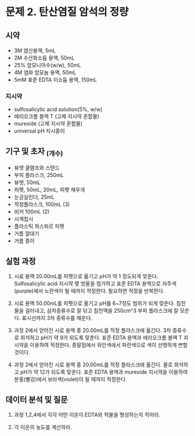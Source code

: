 # 문제 2. 탄산염질 암석의 정량
## 시약
+	3M 염산용액, 5mL
+	2M 수산화소듐 용액, 50mL
+	25% 암모니아수(w/w), 50mL
+	4M 염화 암모늄 용액, 50mL
+	5mM 표준 EDTA 이쇼듐 용액, 150mL
### 지시약 
+ sulfosalicylic acid solution(5%, w/w)
+ 에리오크롬 블랙 T (고체 지시약 혼합물)
+ murexide (고체 지시약 혼합물)
+ universal pH 지시종이

## 기구 및 초자 <sub>(개수)</sub>
+	뷰렛 클램프와 스탠드
+	부피 플라스크, 250mL 
+	뷰렛, 50mL
+	피펫, 50mL, 20mL, 피펫 채우개
+	눈금실린더, 25mL
+	적정플라스크, 100mL (3)
+	비커 100mL (2)
+	시계접시
+	플라스틱 파스퇴르 피펫
+	거름 깔대기
+	거름 종이

## 실험 과정
1. 시료 용액 20.00mL를 피펫으로 옮기고 pH가 약 1 정도되게 맞춘다. Sulfosalicylic acid 지시약 몇 방울을 첨가하고 표준 EDTA 용액으로 자주색(purple)에서 노란색이 될 때까지 적정한다. 필요하면 적정을 반복한다.

2. 시료 용액 50.00mL를 피펫으로 옮기고 pH를 6~7정도 범위가 되게 맞춘다. 침전물을 걸러내고, 삼차증류수로 잘 닦고 침전액을 250cm^3 부피 플라스크에 잘 모은다. 표시선까지 3차 증류수를 채운다.

3. 과정 2에서 얻어진 시료 용액 중 20.00mL를 적정 플라스크에 옮긴다. 3차 증류수로 희석하고 pH가 약 9가 되도록 맞춘다. 표준 EDTA 용액과 에리오크롬 블랙 T 지시약을 이용하여 적정한다. 종말점에서 와인색에서 파란색으로 색이 선명하게 변할 것이다.

4. 과정 2에서 얻어진 시료 용액 중 20.00mL를 적정 플라스크에 옮긴다. 물로 희석하고 pH가 약 12가 되도록 맞춘다. 표준 EDTA 용액과 murexide 지시약을 이용하여 분홍(빨강)에서 보라색(violet)이 될 때까지 적정한다.
## 데이터 분석 및 질문
1. 과정 1,2,4에서 각각 어떤 이온이 EDTA와 착물을 형성하는지 적어라.

2. 각 이온의 농도를 계산하라.
